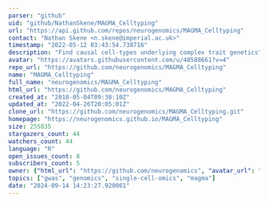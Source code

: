 ```yaml
---
parser: "github"
uid: "github/NathanSkene/MAGMA_Celltyping"
url: "https://api.github.com/repos/neurogenomics/MAGMA_Celltyping"
contact: "Nathan Skene <n.skene@imperial.ac.uk>"
timestamp: "2022-05-12 03:43:54.738716"
description: "Find causal cell-types underlying complex trait genetics"
avatar: "https://avatars.githubusercontent.com/u/48588661?v=4"
repo_url: "https://github.com/neurogenomics/MAGMA_Celltyping"
name: "MAGMA_Celltyping"
full_name: "neurogenomics/MAGMA_Celltyping"
html_url: "https://github.com/neurogenomics/MAGMA_Celltyping"
created_at: "2018-05-04T09:38:10Z"
updated_at: "2022-04-26T20:05:01Z"
clone_url: "https://github.com/neurogenomics/MAGMA_Celltyping.git"
homepage: "https://neurogenomics.github.io/MAGMA_Celltyping"
size: 255835
stargazers_count: 44
watchers_count: 44
language: "R"
open_issues_count: 8
subscribers_count: 5
owner: {"html_url": "https://github.com/neurogenomics", "avatar_url": "https://avatars.githubusercontent.com/u/48588661?v=4", "login": "neurogenomics", "type": "Organization"}
topics: ["gwas", "genomics", "single-cell-omics", "magma"]
date: "2024-09-14 14:23:27.920061"
---
```

